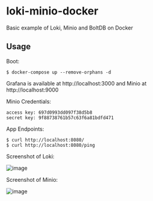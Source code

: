 # loki-minio-docker
Basic example of Loki, Minio and BoltDB on Docker

## Usage

Boot:

```
$ docker-compose up --remove-orphans -d
```

Grafana is available at http://localhost:3000 and Minio at http://localhost:9000


Minio Credentials:

```
access key: 697d0993dd097f38d5b8
secret key: 9f88738761b57c63f6a81bdfd471
```

App Endpoints:

```
$ curl http://localhost:8080/
$ curl http://localhost:8080/ping
```

Screenshot of Loki:

![image](https://user-images.githubusercontent.com/567298/95169279-eacfeb80-07b2-11eb-89df-68f6d2195c3d.png)

Screenshot of Minio:

![image](https://user-images.githubusercontent.com/567298/95172885-3c2ea980-07b8-11eb-90eb-a9f5b32c6412.png)
